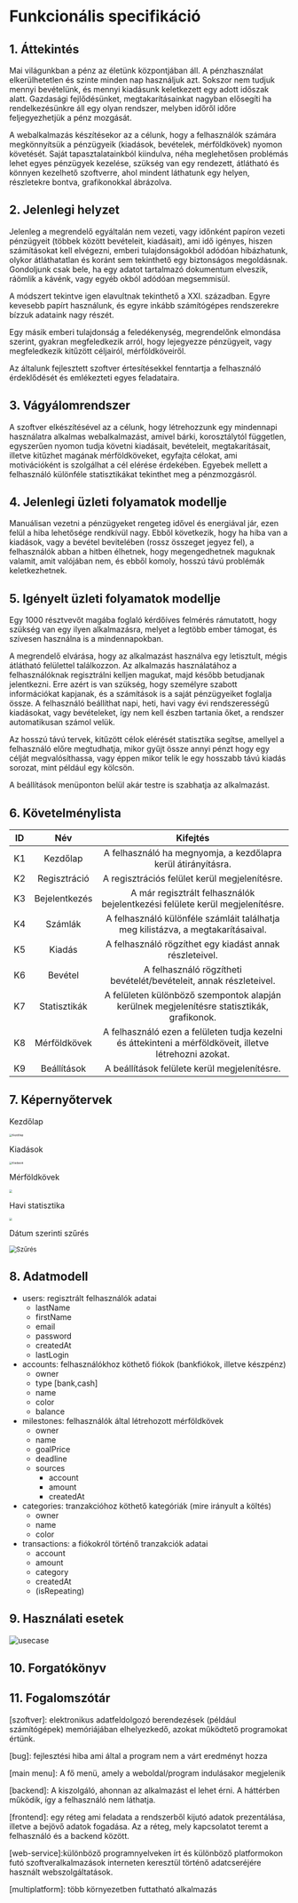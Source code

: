 # Funkcionális specifikáció

## 1. Áttekintés

Mai világunkban a pénz az életünk központjában áll. A pénzhasználat elkerülhetetlen és szinte minden nap használjuk azt. Sokszor nem tudjuk mennyi bevételünk, és mennyi kiadásunk keletkezett egy adott időszak alatt. Gazdasági fejlődésünket, megtakarításainkat nagyban elősegíti ha rendelkezésünkre áll egy olyan rendszer, melyben időről időre feljegyezhetjük a pénz mozgását. 

A webalkalmazás készítésekor az a célunk, hogy a felhasználók számára megkönnyítsük a pénzügyeik (kiadások, bevételek, mérföldkövek) nyomon követését. Saját tapasztalatainkból kiindulva, néha meglehetősen problémás lehet egyes pénzügyek kezelése, szükség van egy rendezett, átlátható és könnyen kezelhető szoftverre, ahol mindent láthatunk egy helyen, részletekre bontva, grafikonokkal ábrázolva. 

## 2. Jelenlegi helyzet

Jelenleg a megrendelő egyáltalán nem vezeti, vagy időnként papíron vezeti pénzügyeit (többek között bevételeit, kiadásait), ami idő igényes, hiszen számításokat kell elvégezni, emberi tulajdonságokból adódóan hibázhatunk, olykor átláthatatlan és koránt sem tekinthető egy biztonságos megoldásnak. Gondoljunk csak bele, ha egy adatot tartalmazó dokumentum elveszik, ráömlik a kávénk, vagy egyéb okból adódóan megsemmisül. 

A módszert tekintve igen elavultnak tekinthető a XXI. században. Egyre kevesebb papírt használunk, és egyre inkább számítógépes rendszerekre bízzuk adataink nagy részét.

Egy másik emberi tulajdonság a feledékenység, megrendelőnk elmondása szerint, gyakran megfeledkezik arról, hogy lejegyezze pénzügyeit, vagy megfeledkezik kitűzött céljairól, mérföldköveiről. 

Az általunk fejlesztett szoftver értesítésekkel fenntartja a felhasználó érdeklődését és emlékezteti egyes feladataira.

## 3. Vágyálomrendszer

A szoftver elkészítésével az a célunk, hogy létrehozzunk egy mindennapi használatra alkalmas webalkalmazást, amivel bárki, korosztálytól független, egyszerűen nyomon tudja követni kiadásait, bevételeit, megtakarításait, illetve kitűzhet magának mérföldköveket, egyfajta célokat, ami motivációként is szolgálhat a cél elérése érdekében. Egyebek mellett a felhasználó különféle statisztikákat tekinthet meg a pénzmozgásról.

## 4. Jelenlegi üzleti folyamatok modellje

Manuálisan vezetni a pénzügyeket rengeteg idővel és energiával jár, ezen felül a hiba lehetősége rendkívül nagy. Ebből következik, hogy ha hiba van a kiadások, vagy a bevétel bevitelében (rossz összeget jegyez fel), a felhasználók abban a hitben élhetnek, hogy megengedhetnek maguknak valamit, amit valójában nem, és ebből komoly, hosszú távú problémák keletkezhetnek.

## 5. Igényelt üzleti folyamatok modellje

Egy 1000 résztvevőt magába foglaló kérdőíves felmérés rámutatott, hogy szükség van egy ilyen alkalmazásra, melyet a legtöbb ember támogat, és szívesen használna is a mindennapokban.

A megrendelő elvárása, hogy az alkalmazást használva egy letisztult, mégis átlátható felülettel találkozzon. Az alkalmazás használatához a felhasználóknak regisztrálni kelljen magukat, majd később betudjanak jelentkezni. Erre azért is van szükség, hogy személyre szabott információkat kapjanak, és a számítások is a saját pénzügyeiket foglalja össze. A felhasználó beállíthat napi, heti, havi vagy évi rendszerességű kiadásokat, vagy bevételeket, így nem kell észben tartania őket, a rendszer automatikusan számol velük. 

Az hosszú távú tervek, kitűzött célok elérését statisztika segítse, amellyel a felhasználó előre megtudhatja, mikor gyűjt össze annyi pénzt hogy egy célját megvalósíthassa, vagy éppen mikor telik le egy hosszabb távú kiadás sorozat, mint például egy kölcsön. 

A beállítások menüponton belül akár testre is szabhatja az alkalmazást. 

## 6. Követelménylista

| ID  |      Név      |                                                Kifejtés                                                 |
| :-: | :-----------: | :-----------------------------------------------------------------------------------------------------: |
| K1  |   Kezdőlap    |                      A felhasználó ha megnyomja, a kezdőlapra kerül átirányításra.                      |
| K2  | Regisztráció  |                              A regisztrációs felület kerül megjelenítésre.                              |
| K3  | Bejelentkezés |              A már regisztrált felhasználók bejelentkezési felülete kerül megjelenítésre.               |
| K4  |    Számlák    |            A felhasználó különféle számláit találhatja meg kilistázva, a megtakarításaival.             |
| K5  |    Kiadás     |                         A felhasználó rögzíthet egy kiadást annak részleteivel.                         |
| K6  |    Bevétel    |                   A felhasználó rögzítheti bevételét/bevételeit, annak részleteivel.                    |
| K7  | Statisztikák  |       A felületen különböző szempontok alapján kerülnek megjelenítésre statisztikák, grafikonok.        |
| K8  | Mérföldkövek  | A felhasználó ezen a felületen tudja kezelni és áttekinteni a mérföldköveit, illetve létrehozni azokat. |
| K9  |  Beállítások  |                              A beállítások felülete kerül megjelenítésre.                               |

## 7. Képernyőtervek

Kezdőlap

<img src="https://raw.githubusercontent.com/vereczkibalint/runtime_terror/main/Dokument%C3%A1ci%C3%B3k/K%C3%A9perny%C5%91tervek/Kezd%C5%91lap.png" alt="Kezdőlap" style="zoom: 33%;" />



Kiadások

<img src="https://raw.githubusercontent.com/vereczkibalint/runtime_terror/main/Dokument%C3%A1ci%C3%B3k/K%C3%A9perny%C5%91tervek/Kiadasok.png" alt="Kiadasok" style="zoom:33%;" />



Mérföldkövek

<img src="https://raw.githubusercontent.com/vereczkibalint/runtime_terror/main/Dokument%C3%A1ci%C3%B3k/K%C3%A9perny%C5%91tervek/Merfolkovek_full.png" style="zoom:33%;" />



Havi statisztika

<img src="https://raw.githubusercontent.com/vereczkibalint/runtime_terror/main/Dokument%C3%A1ci%C3%B3k/K%C3%A9perny%C5%91tervek/Stat_ez_a_honap.png" style="zoom:33%;" />



Dátum szerinti szűrés

<img src="https://raw.githubusercontent.com/vereczkibalint/runtime_terror/main/Dokument%C3%A1ci%C3%B3k/K%C3%A9perny%C5%91tervek/intervallum2.PNG" alt="Szűrés" style="zoom: 80%;" />

## 8. Adatmodell

- users: regisztrált felhasználók adatai
  - lastName
  - firstName
  - email
  - password
  - createdAt
  - lastLogin
- accounts: felhasználókhoz köthető fiókok (bankfiókok, illetve készpénz)
  - owner
  - type [bank,cash]
  - name
  - color
  - balance
- milestones: felhasználók által létrehozott mérföldkövek
  - owner
  - name
  - goalPrice
  - deadline
  - sources
    - account
    - amount
    - createdAt
- categories: tranzakcióhoz köthető kategóriák (mire irányult a költés)
  - owner
  - name
  - color
- transactions: a fiókokról történő tranzakciók adatai
  - account
  - amount
  - category
  - createdAt
  - (isRepeating)

## 9. Használati esetek

![usecase](https://raw.githubusercontent.com/vereczkibalint/runtime_terror/main/Dokumentációk/Usecases/usecase.jpeg)

## 10. Forgatókönyv

## 11. Fogalomszótár

[szoftver]:   elektronikus adatfeldolgozó berendezések (például számítógépek) memóriájában elhelyezkedő, azokat működtető programokat értünk.

[bug]: fejlesztési hiba ami által a program nem a várt eredményt hozza

[main menu]: A fő menü, amely a weboldal/program indulásakor megjelenik

[backend]: A kiszolgáló, ahonnan az alkalmazást el lehet érni. A háttérben működik, így a felhasználó nem láthatja.

[frontend]: egy réteg ami feladata a rendszerből kijutó adatok prezentálása, illetve a bejövő adatok fogadása. Az a réteg, mely kapcsolatot teremt a felhasználó és a backend között.

[web-service]:különböző programnyelveken írt és különböző platformokon futó szoftveralkalmazások interneten keresztül történő adatcseréjére használt webszolgáltatások.

[multiplatform]: több környezetben futtatható alkalmazás